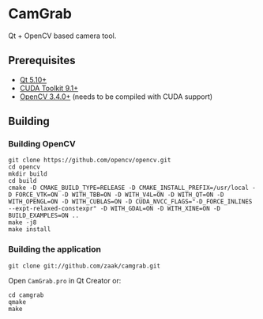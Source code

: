 # CamGrab

Qt + OpenCV based camera tool.

## Prerequisites

 * [Qt 5.10+](https://download.qt.io/archive/qt/)
 * [CUDA Toolkit 9.1+](https://developer.nvidia.com/cuda-downloads)
 * [OpenCV 3.4.0+](https://github.com/opencv/opencv) (needs to be compiled with CUDA support)

## Building

### Building OpenCV

```
git clone https://github.com/opencv/opencv.git
cd opencv
mkdir build
cd build
cmake -D CMAKE_BUILD_TYPE=RELEASE -D CMAKE_INSTALL_PREFIX=/usr/local -D FORCE_VTK=ON -D WITH_TBB=ON -D WITH_V4L=ON -D WITH_QT=ON -D WITH_OPENGL=ON -D WITH_CUBLAS=ON -D CUDA_NVCC_FLAGS="-D_FORCE_INLINES --expt-relaxed-constexpr" -D WITH_GDAL=ON -D WITH_XINE=ON -D BUILD_EXAMPLES=ON ..
make -j8
make install

```

### Building the application

```
git clone git://github.com/zaak/camgrab.git
```

Open `CamGrab.pro` in Qt Creator or:

```
cd camgrab
qmake
make
```
